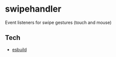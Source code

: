 # swipehandler

Event listeners for swipe gestures (touch and mouse)

## Tech

- [esbuild](https://esbuild.github.io/)
